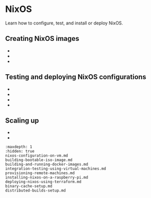 # NixOS

Learn how to configure, test, and install or deploy NixOS.

## Creating NixOS images

- [](nixos-configuration-on-vm)
- [](building-bootable-iso-image)
- [](building-and-running-docker-images)

## Testing and deploying NixOS configurations

- [](integration-testing-using-virtual-machines)
- [](provisioning-remote-machines-tutorial)
- [](installing-nixos-on-a-raspberry-pi)
- [](deploying-nixos-using-terraform)

## Scaling up

- [](binary-cache-setup)
- [](distributed-builds-setup-tutorial)

```{toctree}
:maxdepth: 1
:hidden: true
nixos-configuration-on-vm.md
building-bootable-iso-image.md
building-and-running-docker-images.md
integration-testing-using-virtual-machines.md
provisioning-remote-machines.md
installing-nixos-on-a-raspberry-pi.md
deploying-nixos-using-terraform.md
binary-cache-setup.md
distributed-builds-setup.md
```
